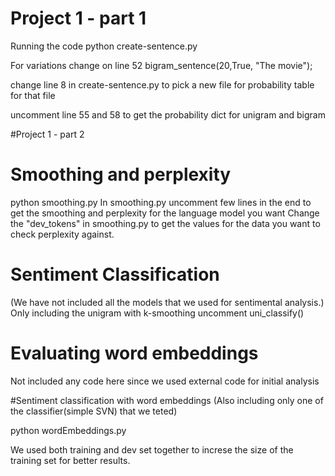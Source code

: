 # Project 1 - part 1
Running the code
python create-sentence.py

For variations change on line 52
bigram_sentence(20,True, "The movie");

change line 8 in create-sentence.py to pick a new file for probability table for that file

uncomment line 55 and 58 to get the probability dict for unigram and bigram

#Project 1 - part 2

# Smoothing and perplexity

python smoothing.py
In smoothing.py uncomment few lines in the end to get the smoothing and perplexity for the language model you want
Change the "dev_tokens" in smoothing.py to get the values for the data you want to check perplexity against.

# Sentiment Classification
(We have not included all the models that we used for sentimental analysis.) 
Only including the unigram with k-smoothing 
uncomment uni_classify()

# Evaluating word embeddings
Not included any code here since we used external code for initial analysis

#Sentiment classification with word embeddings
(Also including only one of the classifier(simple SVN) that we teted)

python wordEmbeddings.py

We used both training and dev set together to increse the size of the training set for better results.
